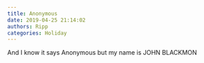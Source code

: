 ```yaml
---
title: Anonymous
date: 2019-04-25 21:14:02
authors: Ripp
categories: Holiday
---
```


 And I know it says Anonymous but my name is JOHN BLACKMON